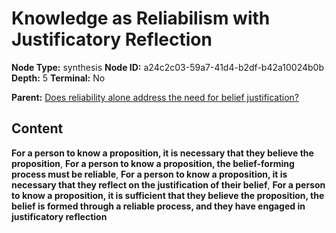 # Knowledge as Reliabilism with Justificatory Reflection

**Node Type:** synthesis
**Node ID:** a24c2c03-59a7-41d4-b2df-b42a10024b0b
**Depth:** 5
**Terminal:** No

**Parent:** [Does reliability alone address the need for belief justification?](does-reliability-alone-address-the-need-for-belief-justification-antithesis-f0b3b4f5-d16b-44b7-8547-874d2572a7ce.md)

## Content

**For a person to know a proposition, it is necessary that they believe the proposition**, **For a person to know a proposition, the belief-forming process must be reliable**, **For a person to know a proposition, it is necessary that they reflect on the justification of their belief**, **For a person to know a proposition, it is sufficient that they believe the proposition, the belief is formed through a reliable process, and they have engaged in justificatory reflection**
